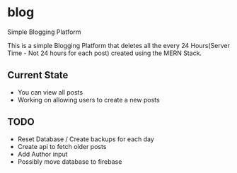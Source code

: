 # blog
 Simple Blogging Platform

This is a simple Blogging Platform that deletes all the every 24 Hours(Server Time - Not 24 hours for each post) created using the MERN Stack.

## Current State
 - You can view all posts
 - Working on allowing users to create a new posts

## TODO
 - Reset Database / Create backups for each day
 - Create api to fetch older posts
 - Add Author input
 - Possibly move database to firebase
